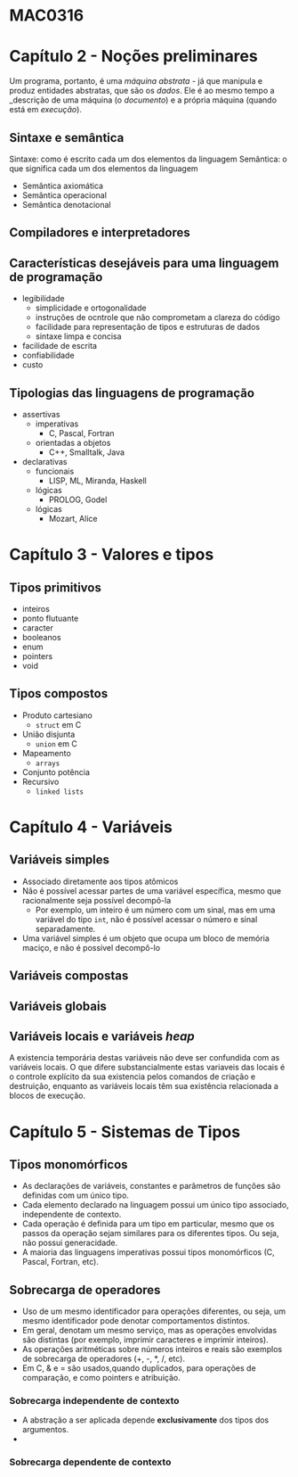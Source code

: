 # MAC0316

# Capítulo 2 - Noções preliminares

Um programa, portanto, é uma _máquina abstrata_ - já que manipula e produz entidades abstratas, que são os _dados_. Ele é ao mesmo tempo a _descrição de uma máquina (o _documento_) e a própria máquina (quando está em _execução_).

## Sintaxe e semântica
Sintaxe: como é escrito cada um dos elementos da linguagem
Semântica: o que significa cada um dos elementos da linguagem
- Semântica axiomática
- Semântica operacional
- Semântica denotacional

## Compiladores e interpretadores

## Características desejáveis para uma linguagem de programação
- legibilidade
  - simplicidade e ortogonalidade
  - instruções de ocntrole que não comprometam a clareza do código
  - facilidade para representação de tipos e estruturas de dados
  - sintaxe limpa e concisa
- facilidade de escrita
- confiabilidade
- custo

## Tipologias das linguagens de programação
- assertivas
  - imperativas
    - C, Pascal, Fortran
  - orientadas a objetos
    - C++, Smalltalk, Java
- declarativas
  - funcionais
    - LISP, ML, Miranda, Haskell
  - lógicas
    - PROLOG, Godel
  - lógicas
    - Mozart, Alice

# Capítulo 3 - Valores e tipos

## Tipos primitivos

- inteiros
- ponto flutuante
- caracter
- booleanos
- enum
- pointers
- void

## Tipos compostos

- Produto cartesiano
  - `struct` em C
- União disjunta
  - `union` em C
- Mapeamento
  - `arrays`
- Conjunto potência
- Recursivo
  - `linked lists`

# Capítulo 4 - Variáveis

## Variáveis simples

- Associado diretamente aos tipos atômicos
- Não é possível acessar partes de uma variável específica, mesmo que racionalmente seja possível decompô-la
  - Por exemplo, um inteiro é um número com um sinal, mas em uma variável do tipo `int`, não é possível acessar o número e sinal separadamente.
- Uma variável simples é um objeto que ocupa um bloco de memória maciço, e não é possível decompô-lo

## Variáveis compostas

## Variáveis globais

## Variáveis locais e variáveis _heap_

A existencia temporária destas variáveis não deve ser confundida com as variáveis locais. O que difere substancialmente estas variaveis das locais é o controle explícito da sua existencia pelos comandos de criação e destruição, enquanto as variáveis locais têm sua existência relacionada a blocos de execução.

# Capítulo 5 - Sistemas de Tipos

## Tipos monomórficos
- As declarações de variáveis, constantes e parâmetros de funções são definidas com um único tipo.
- Cada elemento declarado na linguagem possui um único tipo associado, independente de contexto.
- Cada operação é definida para um tipo em particular, mesmo que os passos da operação sejam similares para os diferentes tipos. Ou seja, não possui generacidade.
- A maioria das linguagens imperativas possui tipos monomórficos (C, Pascal, Fortran, etc).

## Sobrecarga de operadores

- Uso de um mesmo identificador para operações diferentes, ou seja, um mesmo identificador pode denotar comportamentos distintos.
- Em geral, denotam um mesmo serviço, mas as operações envolvidas são distintas (por exemplo, imprimir caracteres e imprimir inteiros).
- As operações aritméticas sobre números inteiros e reais são exemplos de sobrecarga de operadores (+, -, *, /, etc).
- Em C, & e = são usados,quando duplicados, para operações de comparação, e como pointers e atribuição.

### Sobrecarga independente de contexto

- A abstração a ser aplicada depende **exclusivamente** dos tipos dos argumentos.
- 

### Sobrecarga dependente de contexto